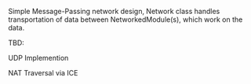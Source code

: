 Simple Message-Passing network design, Network class handles transportation of data between NetworkedModule(s), which work on the data. 

TBD:

UDP Implemention

NAT Traversal via ICE
